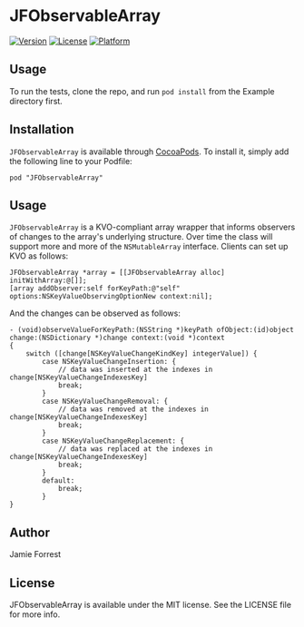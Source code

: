 # JFObservableArray

[![Version](https://img.shields.io/cocoapods/v/JFObservableArray.svg?style=flat)](http://cocoadocs.org/docsets/JFObservableArray)
[![License](https://img.shields.io/cocoapods/l/JFObservableArray.svg?style=flat)](http://cocoadocs.org/docsets/JFObservableArray)
[![Platform](https://img.shields.io/cocoapods/p/JFObservableArray.svg?style=flat)](http://cocoadocs.org/docsets/JFObservableArray)

## Usage

To run the tests, clone the repo, and run `pod install` from the Example directory first.

## Installation

`JFObservableArray` is available through [CocoaPods](http://cocoapods.org). To install
it, simply add the following line to your Podfile:

    pod "JFObservableArray"

## Usage

`JFObservableArray` is a KVO-compliant array wrapper that informs observers of changes to the array's underlying structure. Over time the class will support more and more of the `NSMutableArray` interface. Clients can set up KVO as follows:
```
JFObservableArray *array = [[JFObservableArray alloc] initWithArray:@[]];
[array addObserver:self forKeyPath:@"self" options:NSKeyValueObservingOptionNew context:nil];
```
And the changes can be observed as follows:
```
- (void)observeValueForKeyPath:(NSString *)keyPath ofObject:(id)object change:(NSDictionary *)change context:(void *)context
{
    switch ([change[NSKeyValueChangeKindKey] integerValue]) {
        case NSKeyValueChangeInsertion: {
            // data was inserted at the indexes in change[NSKeyValueChangeIndexesKey]
            break;
        }
        case NSKeyValueChangeRemoval: {
            // data was removed at the indexes in change[NSKeyValueChangeIndexesKey]
            break;
        }
        case NSKeyValueChangeReplacement: {
            // data was replaced at the indexes in change[NSKeyValueChangeIndexesKey]
            break;
        }
        default:
            break;
        }
}
```

## Author

Jamie Forrest

## License

JFObservableArray is available under the MIT license. See the LICENSE file for more info.

